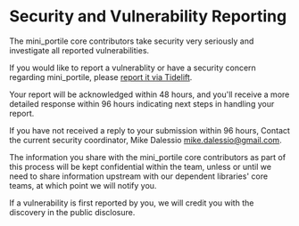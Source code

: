 # Security and Vulnerability Reporting

The mini_portile core contributors take security very seriously and investigate all reported vulnerabilities.

If you would like to report a vulnerablity or have a security concern regarding mini_portile, please [report it via Tidelift](https://tidelift.com/security).

Your report will be acknowledged within 48 hours, and you'll receive a more detailed response within 96 hours indicating next steps in handling your report.

If you have not received a reply to your submission within 96 hours, Contact the current security coordinator, Mike Dalessio <mike.dalessio@gmail.com>.

The information you share with the mini_portile core contributors as part of this process will be kept confidential within the team, unless or until we need to share information upstream with our dependent libraries' core teams, at which point we will notify you.

If a vulnerability is first reported by you, we will credit you with the discovery in the public disclosure.
